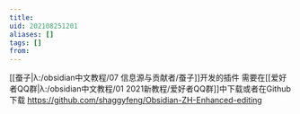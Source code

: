 ```yaml
---
title: 
uid: 202108251201
aliases: []
tags: []
from: 
---
```

[[蚕子|λ:/obsidian中文教程/07 信息源与贡献者/蚕子]]开发的插件
需要在[[爱好者QQ群|λ:/obsidian中文教程/01 2021新教程/爱好者QQ群]]中下载或者在Github下载
https://github.com/shaggyfeng/Obsidian-ZH-Enhanced-editing